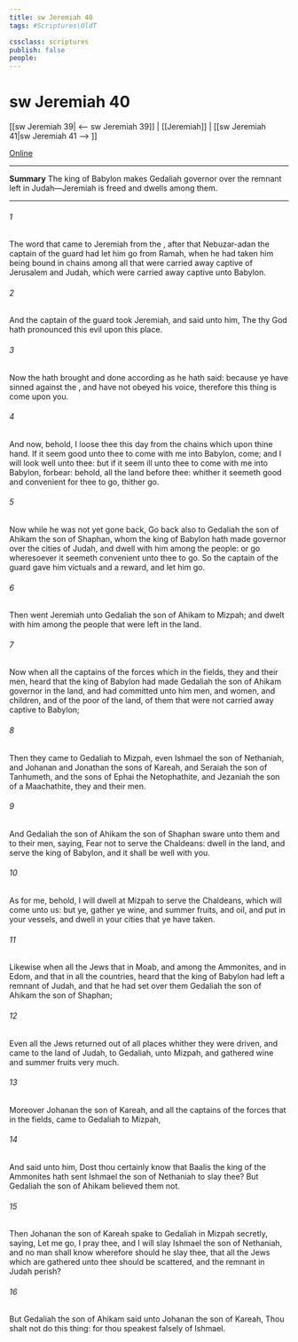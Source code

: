 ```yaml
---
title: sw Jeremiah 40
tags: #Scriptures\OldT

cssclass: scriptures
publish: false
people:
---
```


# sw Jeremiah 40
[[sw Jeremiah 39| <-- sw Jeremiah 39]] | [[Jeremiah]] | [[sw Jeremiah 41|sw Jeremiah 41 --> ]]

[Online](https://churchofjesuschrist.org/study/scriptures/ot/jer/40?lang=eng)

---
__Summary__
The king of Babylon makes Gedaliah governor over the remnant left in Judah—Jeremiah is freed and dwells among them.

---
###### 1 
The word that came to Jeremiah from the , after that Nebuzar-adan the captain of the guard had let him go from Ramah, when he had taken him being bound in chains among all that were carried away captive of Jerusalem and Judah, which were carried away captive unto Babylon.

###### 2 
And the captain of the guard took Jeremiah, and said unto him, The  thy God hath pronounced this evil upon this place.

###### 3 
Now the  hath brought  and done according as he hath said: because ye have sinned against the , and have not obeyed his voice, therefore this thing is come upon you.

###### 4 
And now, behold, I loose thee this day from the chains which  upon thine hand. If it seem good unto thee to come with me into Babylon, come; and I will look well unto thee: but if it seem ill unto thee to come with me into Babylon, forbear: behold, all the land  before thee: whither it seemeth good and convenient for thee to go, thither go.

###### 5 
Now while he was not yet gone back,  Go back also to Gedaliah the son of Ahikam the son of Shaphan, whom the king of Babylon hath made governor over the cities of Judah, and dwell with him among the people: or go wheresoever it seemeth convenient unto thee to go. So the captain of the guard gave him victuals and a reward, and let him go.

###### 6 
Then went Jeremiah unto Gedaliah the son of Ahikam to Mizpah; and dwelt with him among the people that were left in the land.

###### 7 
Now when all the captains of the forces which  in the fields,  they and their men, heard that the king of Babylon had made Gedaliah the son of Ahikam governor in the land, and had committed unto him men, and women, and children, and of the poor of the land, of them that were not carried away captive to Babylon;

###### 8 
Then they came to Gedaliah to Mizpah, even Ishmael the son of Nethaniah, and Johanan and Jonathan the sons of Kareah, and Seraiah the son of Tanhumeth, and the sons of Ephai the Netophathite, and Jezaniah the son of a Maachathite, they and their men.

###### 9 
And Gedaliah the son of Ahikam the son of Shaphan sware unto them and to their men, saying, Fear not to serve the Chaldeans: dwell in the land, and serve the king of Babylon, and it shall be well with you.

###### 10 
As for me, behold, I will dwell at Mizpah to serve the Chaldeans, which will come unto us: but ye, gather ye wine, and summer fruits, and oil, and put  in your vessels, and dwell in your cities that ye have taken.

###### 11 
Likewise when all the Jews that  in Moab, and among the Ammonites, and in Edom, and that  in all the countries, heard that the king of Babylon had left a remnant of Judah, and that he had set over them Gedaliah the son of Ahikam the son of Shaphan;

###### 12 
Even all the Jews returned out of all places whither they were driven, and came to the land of Judah, to Gedaliah, unto Mizpah, and gathered wine and summer fruits very much.

###### 13 
Moreover Johanan the son of Kareah, and all the captains of the forces that  in the fields, came to Gedaliah to Mizpah,

###### 14 
And said unto him, Dost thou certainly know that Baalis the king of the Ammonites hath sent Ishmael the son of Nethaniah to slay thee? But Gedaliah the son of Ahikam believed them not.

###### 15 
Then Johanan the son of Kareah spake to Gedaliah in Mizpah secretly, saying, Let me go, I pray thee, and I will slay Ishmael the son of Nethaniah, and no man shall know  wherefore should he slay thee, that all the Jews which are gathered unto thee should be scattered, and the remnant in Judah perish?

###### 16 
But Gedaliah the son of Ahikam said unto Johanan the son of Kareah, Thou shalt not do this thing: for thou speakest falsely of Ishmael.

